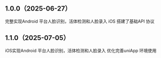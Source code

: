 ## 1.0.0（2025-06-27）
完整实现Android 平台人脸识别，活体检测和人脸录入
iOS 搭建了基础API 协议


## 1.1.0（2025-07-05）
iOS实现Android 平台人脸识别，活体检测和人脸录入
优化完善uniApp 环境使用

